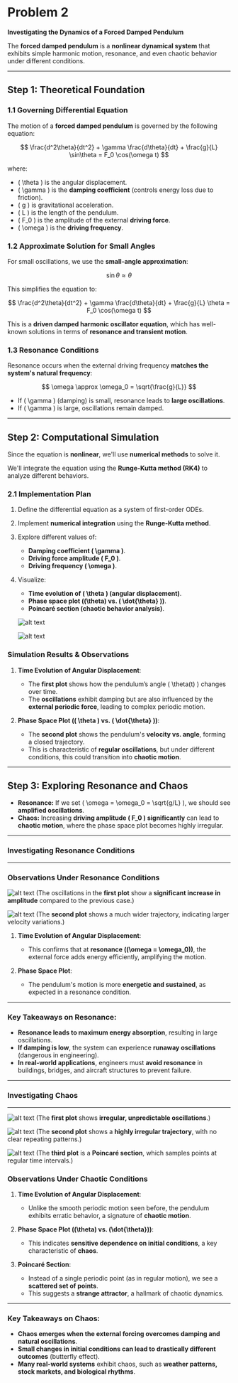 # Problem 2

**Investigating the Dynamics of a Forced Damped Pendulum** 

The **forced damped pendulum** is a **nonlinear dynamical system** that exhibits simple harmonic motion, resonance, and even chaotic behavior under different conditions. 

---

## Step 1: Theoretical Foundation

### 1.1 Governing Differential Equation
The motion of a **forced damped pendulum** is governed by the following equation:

$$
\frac{d^2\theta}{dt^2} + \gamma \frac{d\theta}{dt} + \frac{g}{L} \sin\theta = F_0 \cos(\omega t)
$$

where:
- \( \theta \) is the angular displacement.
- \( \gamma \) is the **damping coefficient** (controls energy loss due to friction).
- \( g \) is gravitational acceleration.
- \( L \) is the length of the pendulum.
- \( F_0 \) is the amplitude of the external **driving force**.
- \( \omega \) is the **driving frequency**.

### 1.2 Approximate Solution for Small Angles
For small oscillations, we use the **small-angle approximation**:  

$$
\sin\theta \approx \theta
$$

This simplifies the equation to:

$$
\frac{d^2\theta}{dt^2} + \gamma \frac{d\theta}{dt} + \frac{g}{L} \theta = F_0 \cos(\omega t)
$$

This is a **driven damped harmonic oscillator equation**, which has well-known solutions in terms of **resonance and transient motion**.

### 1.3 Resonance Conditions
Resonance occurs when the external driving frequency **matches the system's natural frequency**:

$$
\omega \approx \omega_0 = \sqrt{\frac{g}{L}}
$$

- If \( \gamma \) (damping) is small, resonance leads to **large oscillations**.
- If \( \gamma \) is large, oscillations remain damped.

---

## Step 2: Computational Simulation
Since the equation is **nonlinear**, we'll use **numerical methods** to solve it.

We'll integrate the equation using the **Runge-Kutta method (RK4)** to analyze different behaviors.

### 2.1 Implementation Plan
1. Define the differential equation as a system of first-order ODEs.
2. Implement **numerical integration** using the **Runge-Kutta method**.
3. Explore different values of:
   - **Damping coefficient \( \gamma \)**.
   - **Driving force amplitude \( F_0 \)**.
   - **Driving frequency \( \omega \)**.
4. Visualize:
   - **Time evolution of \( \theta \) (angular displacement)**.
   - **Phase space plot (\(\theta\) vs. \( \dot{\theta} \))**.
   - **Poincaré section (chaotic behavior analysis)**.

   ![alt text](image.png)

   ![alt text](image-1.png)



### Simulation Results & Observations 

1. **Time Evolution of Angular Displacement**:
   - The **first plot** shows how the pendulum’s angle \( \theta(t) \) changes over time.
   - The **oscillations** exhibit damping but are also influenced by the **external periodic force**, leading to complex periodic motion.

2. **Phase Space Plot (\( \theta \) vs. \( \dot{\theta} \))**:
   - The **second plot** shows the pendulum's **velocity vs. angle**, forming a closed trajectory.
   - This is characteristic of **regular oscillations**, but under different conditions, this could transition into **chaotic motion**.

---

## Step 3: Exploring Resonance and Chaos
- **Resonance:** If we set \( \omega = \omega_0 = \sqrt{g/L} \), we should see **amplified oscillations**.
- **Chaos:** Increasing **driving amplitude \( F_0 \) significantly** can lead to **chaotic motion**, where the phase space plot becomes highly irregular.

---
### Investigating Resonance Conditions 
---
### **Observations Under Resonance Conditions** 
   
![alt text](<Forced Damped Pendulum Motion Under Resonance.png>)
(The oscillations in the **first plot** show a **significant increase in amplitude** compared to the previous case.)

![alt text](<Phase Space Plot Under Resonance.png>)
(The **second plot** shows a much wider trajectory, indicating larger velocity variations.)

1. **Time Evolution of Angular Displacement**:
   
   - This confirms that at **resonance (\(\omega = \omega_0\))**, the external force adds energy efficiently, amplifying the motion.
   
2. **Phase Space Plot**:

   - The pendulum's motion is more **energetic and sustained**, as expected in a resonance condition.
---

### Key Takeaways on Resonance:
- **Resonance leads to maximum energy absorption**, resulting in large oscillations.  
- **If damping is low**, the system can experience **runaway oscillations** (dangerous in engineering).  
- **In real-world applications**, engineers must **avoid resonance** in buildings, bridges, and aircraft structures to prevent failure.

---
### Investigating Chaos 
---

![alt text](<Forced Damped Pendulum Motion Under Chaotic Con.png>)
(The **first plot** shows **irregular, unpredictable oscillations**.)


![alt text](<Phase Space Plot Under Chaotic Conditions.png>)
(The **second plot** shows a **highly irregular trajectory**, with no clear repeating patterns.)


![alt text](<Poincaré Section (Indicating Chaos).png>)
(The **third plot** is a **Poincaré section**, which samples points at regular time intervals.)

### Observations Under Chaotic Conditions

1. **Time Evolution of Angular Displacement**:

   - Unlike the smooth periodic motion seen before, the pendulum exhibits erratic behavior, a signature of **chaotic motion**.

2. **Phase Space Plot (\(\theta\) vs. \(\dot{\theta}\))**:
   
   - This indicates **sensitive dependence on initial conditions**, a key characteristic of **chaos**.

3. **Poincaré Section**:
   
   - Instead of a single periodic point (as in regular motion), we see a **scattered set of points**.
   - This suggests a **strange attractor**, a hallmark of chaotic dynamics.

---

### **Key Takeaways on Chaos:**
- **Chaos emerges when the external forcing overcomes damping and natural oscillations**.  
- **Small changes in initial conditions can lead to drastically different outcomes** (butterfly effect).  
- **Many real-world systems** exhibit chaos, such as **weather patterns, stock markets, and biological rhythms**.  


